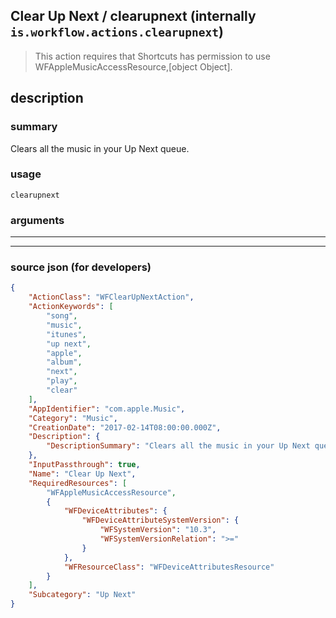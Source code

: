 
## Clear Up Next / clearupnext (internally `is.workflow.actions.clearupnext`)

> This action requires that Shortcuts has permission to use WFAppleMusicAccessResource,[object Object].


## description

### summary

Clears all the music in your Up Next queue.


### usage
```
clearupnext 
```

### arguments

---



---

### source json (for developers)

```json
{
	"ActionClass": "WFClearUpNextAction",
	"ActionKeywords": [
		"song",
		"music",
		"itunes",
		"up next",
		"apple",
		"album",
		"next",
		"play",
		"clear"
	],
	"AppIdentifier": "com.apple.Music",
	"Category": "Music",
	"CreationDate": "2017-02-14T08:00:00.000Z",
	"Description": {
		"DescriptionSummary": "Clears all the music in your Up Next queue."
	},
	"InputPassthrough": true,
	"Name": "Clear Up Next",
	"RequiredResources": [
		"WFAppleMusicAccessResource",
		{
			"WFDeviceAttributes": {
				"WFDeviceAttributeSystemVersion": {
					"WFSystemVersion": "10.3",
					"WFSystemVersionRelation": ">="
				}
			},
			"WFResourceClass": "WFDeviceAttributesResource"
		}
	],
	"Subcategory": "Up Next"
}
```
